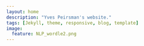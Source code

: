 ```yaml
---
layout: home
description: "Yves Peirsman's website."
tags: [Jekyll, theme, responsive, blog, template]
image:
  feature: NLP_wordle2.png
---
```

